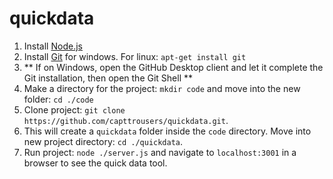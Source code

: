 # quickdata

1. Install [Node.js](https://nodejs.org/en/)
2. Install [Git](https://desktop.github.com/) for windows. For linux: `apt-get install git`
3. ** If on Windows, open the GitHub Desktop client and let it complete the Git installation, then open the Git Shell **
4. Make a directory for the project: `mkdir code` and move into the new folder: `cd ./code`
5. Clone project: `git clone https://github.com/capttrousers/quickdata.git`. 
6. This will create a `quickdata` folder inside the `code` directory. Move into new project directory: `cd ./quickdata`.
7. Run project: `node ./server.js` and navigate to `localhost:3001` in a browser to see the quick data tool.
